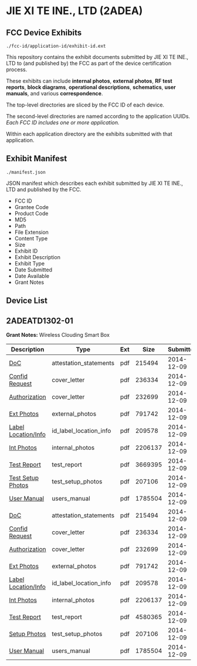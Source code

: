 # JIE XI TE INE., LTD (2ADEA)
## FCC Device Exhibits

```
./fcc-id/application-id/exhibit-id.ext
```

This repository contains the exhibit documents submitted by JIE XI TE INE., LTD to (and published by) the FCC as part of the device certification process.

These exhibits can include **internal photos**, **external photos**, **RF test reports**, **block diagrams**, **operational descriptions**, **schematics**, **user manuals**, and various **correspondence**.

The top-level directories are sliced by the FCC ID of each device.

The second-level directories are named according to the application UUIDs. *Each FCC ID includes one or more application.*

Within each application directory are the exhibits submitted with that application. 

## Exhibit Manifest

```
./manifest.json
```

JSON manifest which describes each exhibit submitted by JIE XI TE INE., LTD and published by the FCC.

- FCC ID
- Grantee Code
- Product Code
- MD5
- Path
- File Extension
- Content Type
- Size
- Exhibit ID
- Exhibit Description
- Exhibit Type
- Date Submitted
- Date Available
- Grant Notes

## Device List
## 2ADEATD1302-01
**Grant Notes:** Wireless Clouding Smart Box

| Description | Type | Ext | Size | Submitted | Available |
| ----------- | ---- | --- | ---- | --------- | --------- |
| [DoC](2ADEATD1302-01/c808a2ecaf7c84e4c40a0a811ff19147/2467660.pdf) | attestation_statements | pdf | 215494 | 2014-12-09 | 2014-12-09 |
| [Confid Request](2ADEATD1302-01/c808a2ecaf7c84e4c40a0a811ff19147/2467658.pdf) | cover_letter | pdf | 236334 | 2014-12-09 | 2014-12-09 |
| [Authorization](2ADEATD1302-01/c808a2ecaf7c84e4c40a0a811ff19147/2467659.pdf) | cover_letter | pdf | 232699 | 2014-12-09 | 2014-12-09 |
| [Ext Photos](2ADEATD1302-01/c808a2ecaf7c84e4c40a0a811ff19147/2467661.pdf) | external_photos | pdf | 791742 | 2014-12-09 | 2014-12-09 |
| [Label Location/Info](2ADEATD1302-01/c808a2ecaf7c84e4c40a0a811ff19147/2467664.pdf) | id_label_location_info | pdf | 209578 | 2014-12-09 | 2014-12-09 |
| [Int Photos](2ADEATD1302-01/c808a2ecaf7c84e4c40a0a811ff19147/2467662.pdf) | internal_photos | pdf | 2206137 | 2014-12-09 | 2014-12-09 |
| [Test Report](2ADEATD1302-01/c808a2ecaf7c84e4c40a0a811ff19147/2467678.pdf) | test_report | pdf | 3669395 | 2014-12-09 | 2014-12-09 |
| [Test Setup Photos](2ADEATD1302-01/c808a2ecaf7c84e4c40a0a811ff19147/2467663.pdf) | test_setup_photos | pdf | 207106 | 2014-12-09 | 2014-12-09 |
| [User Manual](2ADEATD1302-01/c808a2ecaf7c84e4c40a0a811ff19147/2467666.pdf) | users_manual | pdf | 1785504 | 2014-12-09 | 2014-12-09 |
| [DoC](2ADEATD1302-01/8f8266ec82e60f8b4347b1078577a514/2467660.pdf) | attestation_statements | pdf | 215494 | 2014-12-09 | 2014-12-09 |
| [Confid Request](2ADEATD1302-01/8f8266ec82e60f8b4347b1078577a514/2467658.pdf) | cover_letter | pdf | 236334 | 2014-12-09 | 2014-12-09 |
| [Authorization](2ADEATD1302-01/8f8266ec82e60f8b4347b1078577a514/2467659.pdf) | cover_letter | pdf | 232699 | 2014-12-09 | 2014-12-09 |
| [Ext Photos](2ADEATD1302-01/8f8266ec82e60f8b4347b1078577a514/2467661.pdf) | external_photos | pdf | 791742 | 2014-12-09 | 2014-12-09 |
| [Label Location/Info](2ADEATD1302-01/8f8266ec82e60f8b4347b1078577a514/2467664.pdf) | id_label_location_info | pdf | 209578 | 2014-12-09 | 2014-12-09 |
| [Int Photos](2ADEATD1302-01/8f8266ec82e60f8b4347b1078577a514/2467662.pdf) | internal_photos | pdf | 2206137 | 2014-12-09 | 2014-12-09 |
| [Test Report](2ADEATD1302-01/8f8266ec82e60f8b4347b1078577a514/2467665.pdf) | test_report | pdf | 4580365 | 2014-12-09 | 2014-12-09 |
| [Setup Photos](2ADEATD1302-01/8f8266ec82e60f8b4347b1078577a514/2467663.pdf) | test_setup_photos | pdf | 207106 | 2014-12-09 | 2014-12-09 |
| [User Manual](2ADEATD1302-01/8f8266ec82e60f8b4347b1078577a514/2467666.pdf) | users_manual | pdf | 1785504 | 2014-12-09 | 2014-12-09 |
